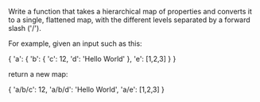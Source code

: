 Write a function that takes a hierarchical map of properties and converts it to a single, flattened map, with the different levels separated by a forward slash ('/').

For example, given an input such as this:

{
  'a': {
    'b': {
      'c': 12,
      'd': 'Hello World'
    },
    'e': [1,2,3]
  }
}

return a new map:

{
  'a/b/c': 12,
  'a/b/d': 'Hello World',
  'a/e': [1,2,3]
}
